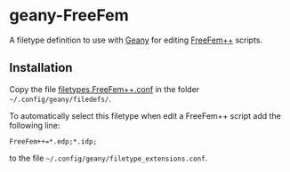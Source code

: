 # geany-FreeFem

A filetype definition to use with [Geany](https://www.geany.org/) for editing [FreeFem++](http://www.freefem.org/) scripts.

## Installation

Copy the file [filetypes.FreeFem++.conf](filetypes.FreeFem++.conf) in the folder `~/.config/geany/filedefs/`.

To automatically select this filetype when edit a FreeFem++ script add the following line:

`FreeFem++=*.edp;*.idp;`

to the file `~/.config/geany/filetype_extensions.conf`.

